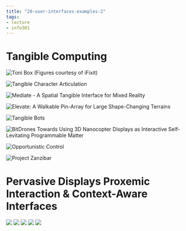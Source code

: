 ```yaml
---
title: "20-user-interfaces-examples-2"
tags: 
- lecture
- info301
---
```


# Tangible Computing

![Toni Box (Figures courtesy of iFixit)](https://i.imgur.com/cL8Dss1.png)

![Tangible Character Articulation](https://i.imgur.com/R8lDtGp.png)

![Mediate - A Spatial Tangible Interface for Mixed Reality](https://i.imgur.com/MvNR5xp.png)

![Elevate: A Walkable Pin-Array for Large Shape-Changing Terrains](https://i.imgur.com/00Shwom.png)

![Tangible Bots](https://i.imgur.com/9xjUP3y.png)

![BitDrones Towards Using 3D Nanocopter Displays as Interactive Self-Levitating Programmable Matter](https://i.imgur.com/jVNcV7v.png)

![Opportunistic Control](https://i.imgur.com/SwciqVD.png)

![Project Zanzibar](https://i.imgur.com/8ZZTJSb.png)

# Pervasive Displays Proxemic Interaction & Context-Aware Interfaces

![](https://i.imgur.com/o6Akw6R.png)
![](https://i.imgur.com/O5qQ4zW.png)
![](https://i.imgur.com/6LXvzft.png)
![](https://i.imgur.com/dSOsLta.png)
![](https://i.imgur.com/85jFC9a.png)
